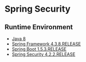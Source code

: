 # Spring Security


## Runtime Environment
- [Java 8](http://www.oracle.com/technetwork/java/javase/downloads/jdk8-downloads-2133151.html)
- [Spring Framework 4.3.8.RELEASE](http://projects.spring.io/spring-framework)
- [Spring Boot 1.5.3.RELEASE](https://projects.spring.io/spring-boot)
- [Spring Security 4.2.2.RELEASE](https://spring.io/projects/spring-security)
